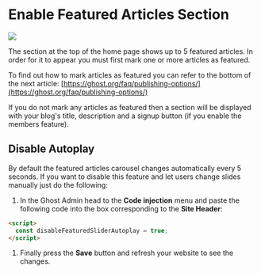 # Enable Featured Articles Section

![](https://res.cloudinary.com/edev/image/upload/v1594671222/weiss-pro/CleanShot_2020-07-13_at_22.12.26.png)

The section at the top of the home page shows up to 5 featured articles. In order for it to appear you must first mark one or more articles as featured.

To find out how to mark articles as featured you can refer to the bottom of the next article: [https://ghost.org/faq/publishing-options/](https://ghost.org/faq/publishing-options/)

If you do not mark any articles as featured then a section will be displayed with your blog's title, description and a signup button (if you enable the members feature).

## Disable Autoplay

By default the featured articles carousel changes automatically every 5 seconds. If you want to disable this feature and let users change slides manually just do the following:

1. In the Ghost Admin head to the **Code injection** menu and paste the following code into the box corresponding to the **Site Header**:

```html
<script>
  const disableFeaturedSliderAutoplay = true;
</script>
```

1. Finally press the **Save** button and refresh your website to see the changes.
